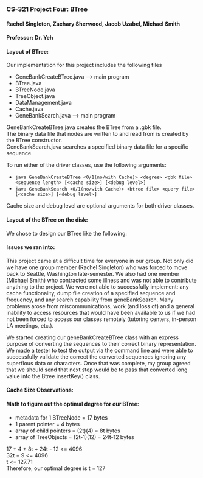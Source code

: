 ### CS-321 Project Four: BTree
#### Rachel Singleton, Zachary Sherwood, Jacob Uzabel, Michael Smith
#### Professor: Dr. Yeh

#### Layout of BTree:
Our implementation for this project includes the following files
* GeneBankCreateBTree.java --> main program
* BTree.java
* BTreeNode.java
* TreeObject.java
* DataManagement.java
* Cache.java
* GeneBankSearch.java --> main program

GeneBankCreateBTree.java creates the BTree from a .gbk file.  
The binary data file that nodes are written to and read from is created by the BTree constructor.  
GeneBankSearch.java searches a specified binary data file for a specific sequence.  

To run either of the driver classes, use the following arguments:
* `java GeneBankCreateBTree <0/1(no/with Cache)> <degree> <gbk file> <sequence length> [<cache size>] [<debug level>]`
* `java GeneBankSearch <0/1(no/with Cache)> <btree file> <query file> [<cache size>] [<debug level>]`
  
Cache size and debug level are optional arguments for both driver classes. 

#### Layout of the BTree on the disk:
We chose to design our BTree like the following:


#### Issues we ran into:
This project came at a difficult time for everyone in our group. Not only did we have one group member (Rachel Singleton) who was forced
to move back to Seattle, Washington late-semester. We also had one member (Michael Smith) who contracted some illness and was not able to contribute anything to the project.
We were not able to successfully implement: any cache functionality, dump file creation of a specified sequence and frequency, and any search
capability from geneBankSearch. Many problems arose from miscommunications, work (and loss of) and a general inability to access resources that would have
been available to us if we had not been forced to access our classes remotely (tutoring centers, in-person LA meetings, etc.).

We started creating our geneBankCreateBTree class with an express purpose of converting the sequences to their correct binary representation. We made a tester to test the output
via the command line and were able to successfully validate the correct the converted sequences ignoring any superflous data or characters. Once that was complete, my group agreed
that we should send that next step would be to pass that converted long value into the Btree insertKey() class. 

#### Cache Size Observations:

#### Math to figure out the optimal degree for our BTree:
* metadata for 1 BTreeNode = 17 bytes
* 1 parent pointer = 4 bytes
* array of child pointers = (2t)(4) = 8t bytes
* array of TreeObjects = (2t-1)(12) = 24t-12 bytes

17 + 4 + 8t + 24t - 12 <= 4096  
32t + 9 <= 4096  
t <= 127.71  
Therefore, our optimal degree is t = 127

